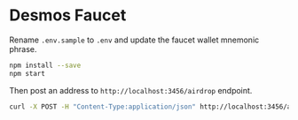 # Desmos Faucet

Rename `.env.sample` to `.env` and update the faucet wallet mnemonic phrase.

``` sh
npm install --save
npm start
```

Then post an address to `http://localhost:3456/airdrop` endpoint.

``` sh
curl -X POST -H "Content-Type:application/json" http://localhost:3456/airdrop -d '{"address":"desmos1tws35nang4va8edrxl35xpr3lpmqxwg2gk7fp4"}'
```
